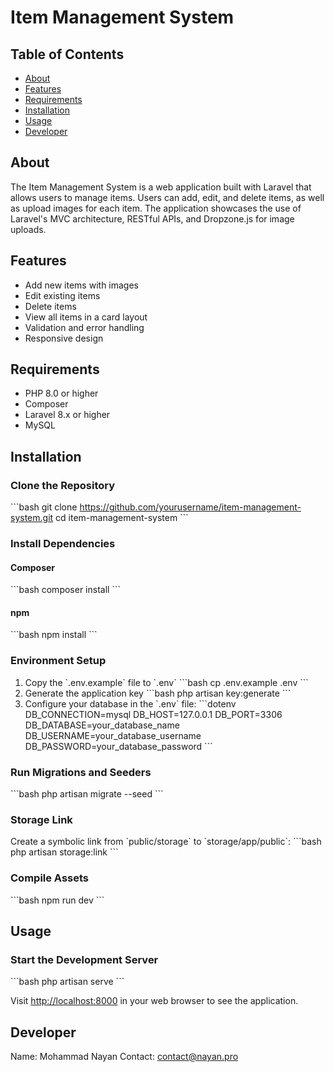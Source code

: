 
# Item Management System

## Table of Contents
- [About](#about)
- [Features](#features)
- [Requirements](#requirements)
- [Installation](#installation)
- [Usage](#usage)
- [Developer](#developer)

## About
The Item Management System is a web application built with Laravel that allows users to manage items. Users can add, edit, and delete items, as well as upload images for each item. The application showcases the use of Laravel's MVC architecture, RESTful APIs, and Dropzone.js for image uploads.

## Features
- Add new items with images
- Edit existing items
- Delete items
- View all items in a card layout
- Validation and error handling
- Responsive design

## Requirements
- PHP 8.0 or higher
- Composer
- Laravel 8.x or higher
- MySQL

## Installation

### Clone the Repository
\`\`\`bash
git clone https://github.com/yourusername/item-management-system.git
cd item-management-system
\`\`\`

### Install Dependencies
#### Composer
\`\`\`bash
composer install
\`\`\`
#### npm
\`\`\`bash
npm install
\`\`\`

### Environment Setup
1. Copy the \`.env.example\` file to \`.env\`
\`\`\`bash
cp .env.example .env
\`\`\`
2. Generate the application key
\`\`\`bash
php artisan key:generate
\`\`\`
3. Configure your database in the \`.env\` file:
\`\`\`dotenv
DB_CONNECTION=mysql
DB_HOST=127.0.0.1
DB_PORT=3306
DB_DATABASE=your_database_name
DB_USERNAME=your_database_username
DB_PASSWORD=your_database_password
\`\`\`

### Run Migrations and Seeders
\`\`\`bash
php artisan migrate --seed
\`\`\`

### Storage Link
Create a symbolic link from \`public/storage\` to \`storage/app/public\`:
\`\`\`bash
php artisan storage:link
\`\`\`

### Compile Assets
\`\`\`bash
npm run dev
\`\`\`

## Usage

### Start the Development Server
\`\`\`bash
php artisan serve
\`\`\`

Visit [http://localhost:8000](http://localhost:8000) in your web browser to see the application.

## Developer
Name: Mohammad Nayan
Contact: contact@nayan.pro

